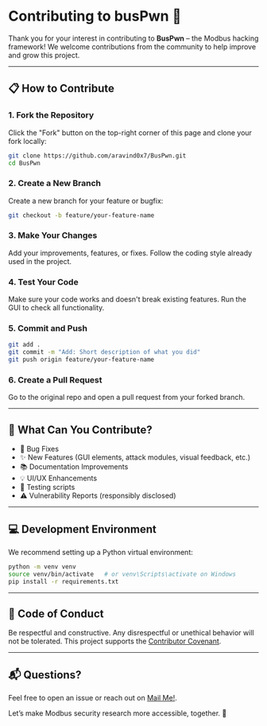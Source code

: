 
# Contributing to busPwn 🚀

Thank you for your interest in contributing to **BusPwn** – the Modbus hacking framework! We welcome contributions from the community to help improve and grow this project.

---

## 📋 How to Contribute

### 1. Fork the Repository
Click the "Fork" button on the top-right corner of this page and clone your fork locally:

```bash
git clone https://github.com/aravind0x7/BusPwn.git
cd BusPwn
```

### 2. Create a New Branch
Create a new branch for your feature or bugfix:

```bash
git checkout -b feature/your-feature-name
```

### 3. Make Your Changes
Add your improvements, features, or fixes. Follow the coding style already used in the project.

### 4. Test Your Code
Make sure your code works and doesn't break existing features. Run the GUI to check all functionality.

### 5. Commit and Push

```bash
git add .
git commit -m "Add: Short description of what you did"
git push origin feature/your-feature-name
```

### 6. Create a Pull Request
Go to the original repo and open a pull request from your forked branch.

---

## 🧠 What Can You Contribute?

- 🔧 Bug Fixes
- ✨ New Features (GUI elements, attack modules, visual feedback, etc.)
- 📚 Documentation Improvements
- 💡 UI/UX Enhancements
- 🧪 Testing scripts
- ⚠️ Vulnerability Reports (responsibly disclosed)

---

## 💻 Development Environment

We recommend setting up a Python virtual environment:

```bash
python -m venv venv
source venv/bin/activate   # or venv\Scripts\activate on Windows
pip install -r requirements.txt
```

---

## 🙏 Code of Conduct

Be respectful and constructive. Any disrespectful or unethical behavior will not be tolerated. This project supports the [Contributor Covenant](https://www.contributor-covenant.org/).

---

## 📬 Questions?

Feel free to open an issue or reach out on [Mail Me!](mailto:gnanaaravind07@gmail.com).

Let’s make Modbus security research more accessible, together. 💪
